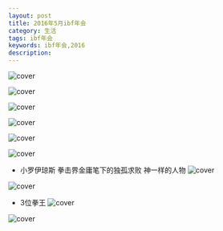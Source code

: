 ```yaml
---
layout: post
title: 2016年5月ibf年会
category: 生活
tags: ibf年会
keywords: ibf年会,2016
description: 
---
```



![cover](/img/2016/06/2016-06-001.jpg)

![cover](/img/2016/06/2016-06-002.jpg)

![cover](/img/2016/06/2016-06-003.jpg)

![cover](/img/2016/06/2016-06-004.jpg)

![cover](/img/2016/06/2016-06-005.jpg)

![cover](/img/2016/06/2016-06-006.jpg)

- 小罗伊琼斯 拳击界金庸笔下的独孤求败 神一样的人物
![cover](/img/2016/06/2016-06-007.jpg)

![cover](/img/2016/06/2016-06-008.jpg)

- 3位拳王
![cover](/img/2016/06/2016-06-009.jpg)

![cover](/img/2016/06/2016-06-010.jpg)
